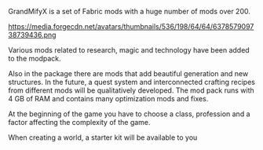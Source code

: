 GrandMifyX is a set of Fabric mods with a huge number of mods over 200. 

 

 https://media.forgecdn.net/avatars/thumbnails/536/198/64/64/637857909738739436.png

 

Various mods related to research, magic and technology have been added to the modpack.

Also in the package there are mods that add beautiful generation and new structures. In the future, a quest system and interconnected crafting recipes from different mods will be qualitatively developed. The mod pack runs with 4 GB of RAM and contains many optimization mods and fixes.

 

At the beginning of the game you have to choose a class, profession and a factor affecting the complexity of the game.

 

When creating a world, a starter kit will be available to you

